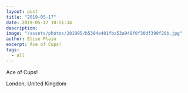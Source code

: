 ```yaml
---
layout: post
title: "2019-05-17"
date: 2019-05-17 10:51:34
description: 
image: "/assets/photos/201905/b5304a401fba53a948f0f30df399f20b.jpg"
author: Elise Plain
excerpt: Ace of Cups!
tags: 
  - all
---
```


Ace of Cups!
<p></p>
London, United Kingdom
